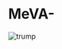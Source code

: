 # MeVA-
![trump](https://github.com/SofiaLugli/MeVA-/assets/126156842/c025a170-3d30-414f-872e-aa668fd26c46)
